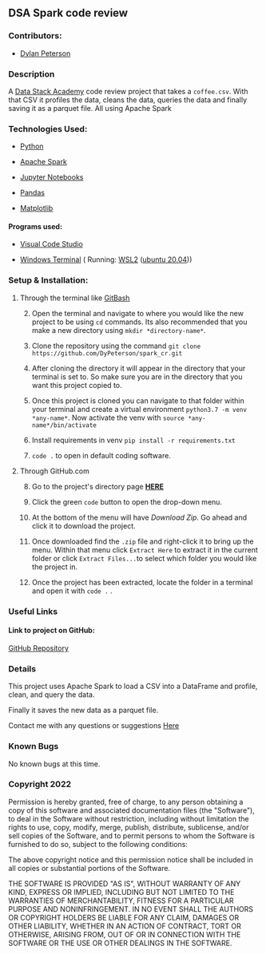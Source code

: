 ## DSA Spark code review

###  Contributors:

- [Dylan Peterson](https://github.com/DyPeterson)

###  Description

A [Data Stack Academy](https://www.datastack.academy/) code review project that takes a `coffee.csv`. With that CSV it profiles the data, cleans the data, queries the data and finally saving it as a parquet file. All using Apache Spark

###  Technologies Used:

- [Python](https://www.python.org/)

- [Apache Spark](https://spark.apache.org/)

- [Jupyter Notebooks](https://jupyter.org/)

- [Pandas](https://pandas.pydata.org/)

- [Matplotlib](https://matplotlib.org/)

####  Programs used:

- [Visual Code Studio](https://code.visualstudio.com/)

- [Windows Terminal](https://apps.microsoft.com/store/detail/windows-terminal/9N0DX20HK701?hl=en-us&gl=US) ( Running: [WSL2](https://docs.microsoft.com/en-us/windows/wsl/install) ([ubuntu 20.04](https://releases.ubuntu.com/20.04/)))


###  Setup & Installation:

1. Through the terminal like [GitBash](https://git-scm.com/downloads)

	2. Open the terminal and navigate to where you would like the new project to be using `cd` commands. Its also recommended that you make a new directory using `mkdir *directory-name*`.

	3. Clone the repository using the command `git clone https://github.com/DyPeterson/spark_cr.git`

	4. After cloning the directory it will appear in the directory that your terminal is set to. So make sure you are in the directory that you want this project copied to.

	5. Once this project is cloned you can navigate to that folder within your terminal and create a virtual environment `python3.7 -m venv *any-name*`. Now activate the venv with `source *any-name*/bin/activate`

	6. Install requirements in venv `pip install -r requirements.txt`

	7. `code .` to open in default coding software.

2. Through GitHub.com

	8. Go to the project's directory page **[HERE](https://github.com/DyPeterson/spark_pipeline)**

	9. Click the green `code` button to open the drop-down menu.

	10. At the bottom of the menu will have *Download Zip*. Go ahead and click it to download the project.

	11. Once downloaded find the `.zip` file and right-click it to bring up the menu. Within that menu click `Extract Here` to extract it in the current folder or click `Extract Files...`to select which folder you would like the project in.

	12. Once the project has been extracted, locate the folder in a terminal and open it with `code .` .

###  Useful Links

####  Link to project on GitHub:

[GitHub Repository](https://github.com/DyPeterson/spark_pipeline)

###  Details
This project uses Apache Spark to load a CSV into a DataFrame and profile, clean, and query the data.


Finally it saves the new data as a parquet file.

Contact me with any questions or suggestions [Here](dylan.peterson17@gmail.com)

###  Known Bugs

No known bugs at this time.

###  Copyright 2022

Permission is hereby granted, free of charge, to any person obtaining a copy of this software and associated documentation files (the "Software"), to deal in the Software without restriction, including without limitation the rights to use, copy, modify, merge, publish, distribute, sublicense, and/or sell copies of the Software, and to permit persons to whom the Software is furnished to do so, subject to the following conditions:

The above copyright notice and this permission notice shall be included in all copies or substantial portions of the Software.

THE SOFTWARE IS PROVIDED "AS IS", WITHOUT WARRANTY OF ANY KIND, EXPRESS OR IMPLIED, INCLUDING BUT NOT LIMITED TO THE WARRANTIES OF MERCHANTABILITY, FITNESS FOR A PARTICULAR PURPOSE AND NONINFRINGEMENT. IN NO EVENT SHALL THE AUTHORS OR COPYRIGHT HOLDERS BE LIABLE FOR ANY CLAIM, DAMAGES OR OTHER LIABILITY, WHETHER IN AN ACTION OF CONTRACT, TORT OR OTHERWISE, ARISING FROM, OUT OF OR IN CONNECTION WITH THE SOFTWARE OR THE USE OR OTHER DEALINGS IN THE SOFTWARE.